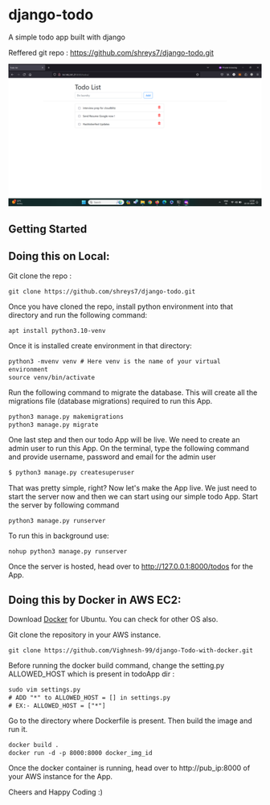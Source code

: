 # django-todo
A simple todo app built with django

Reffered git repo : https://github.com/shreys7/django-todo.git

![todo App](todo.png)

## Getting Started

## Doing this on Local:

Git clone the repo :
```shell
git clone https://github.com/shreys7/django-todo.git
```
Once you have cloned the repo, install python environment into that directory and run the following command:
```shell
apt install python3.10-venv
```
Once it is installed create environment in that directory:
```shell
python3 -mvenv venv # Here venv is the name of your virtual environment
source venv/bin/activate
```
Run the following command to migrate the database. This will create all the migrations file (database migrations) required to run this App.
```shell
python3 manage.py makemigrations
python3 manage.py migrate
```
One last step and then our todo App will be live. We need to create an admin user to run this App. On the terminal, type the following command and provide username, password and email for the admin user
```bash
$ python3 manage.py createsuperuser
```

That was pretty simple, right? Now let's make the App live. We just need to start the server now and then we can start using our simple todo App. Start the server by following command

```shell
python3 manage.py runserver
```
To run this in background use:
```shell
nohup python3 manage.py runserver
```

Once the server is hosted, head over to http://127.0.0.1:8000/todos for the App.

## Doing this by Docker in AWS EC2:

Download [Docker](https://docs.docker.com/engine/install/ubuntu/) for Ubuntu. You can check for other OS also.

Git clone the repository in your AWS instance. 
```shell
git clone https://github.com/Vighnesh-99/django-Todo-with-docker.git
```
Before running the docker build command, change the setting.py ALLOWED_HOST which is present in todoApp dir :
```shell
sudo vim settings.py
# ADD "*" to ALLOWED_HOST = [] in settings.py 
# EX:- ALLOWED_HOST = ["*"] 
```
Go to the directory where Dockerfile is present. Then build the image and run it.
```shell
docker build .
docker run -d -p 8000:8000 docker_img_id
```

Once the docker container is running, head over to http://pub_ip:8000 of your AWS instance for the App.

Cheers and Happy Coding :)
